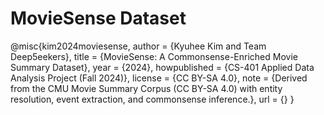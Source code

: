 # MovieSense Dataset

@misc{kim2024moviesense,
  author = {Kyuhee Kim and Team Deep5eekers},
  title = {MovieSense: A Commonsense-Enriched Movie Summary Dataset},
  year = {2024},
  howpublished = {CS-401 Applied Data Analysis Project (Fall 2024)},
  license = {CC BY-SA 4.0},
  note = {Derived from the CMU Movie Summary Corpus (CC BY-SA 4.0) with entity resolution, event extraction, and commonsense inference.},
  url = {<your-dataset-link>}
}
